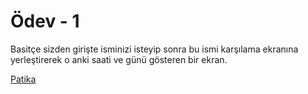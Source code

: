 # Ödev - 1

Basitçe sizden girişte isminizi isteyip sonra bu ismi karşılama ekranına yerleştirerek o anki saati ve günü gösteren bir ekran.

[Patika](http://app.patika.dev)

